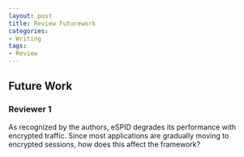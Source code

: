 ```yaml
---
layout: post
title: Review Futurework
categories:
- Writing
tags:
- Review
---
```


## Future Work

### Reviewer 1

As recognized by the authors, eSPID degrades its performance with encrypted traffic. Since most applications are gradually moving to encrypted sessions, how does this affect the framework?



